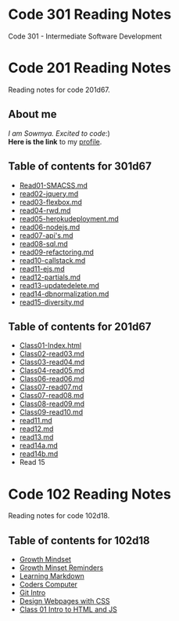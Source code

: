 # Code 301 Reading Notes
Code 301 - Intermediate Software Development

# Code 201 Reading Notes

Reading notes for code 201d67.


## About me

*I am Sowmya. Excited to code*:) <br>
**Here is the link** to my [profile](https://sowmyabillakanti.github.io/reading-notes/).

## Table of contents for 301d67
* [Read01-SMACSS.md](301/read01-smacss.md)
* [read02-jquery.md](301/read02-jquery.md)
* [read03-flexbox.md](301/read03-flexbox.md)
* [read04-rwd.md](301/read04-rwd.md)
* [read05-herokudeployment.md](301/read05-herokudeployment.md)
* [read06-nodejs.md](301/read06-nodejs.md)
* [read07-api's.md](301/read07-api's.md)
* [read08-sql.md](301/read08-sql.md)
* [read09-refactoring.md](301/read09-refactoring.md)
* [read10-callstack.md](301/read10-callstack.md)
* [read11-ejs.md](301/read11-ejs.md)
* [read12-partials.md](301/read12-partials.md)
* [read13-updatedelete.md](301/read13-updatedelete.md)
* [read14-dbnormalization.md](301/read14-dbnormalization.md)
* [read15-diversity.md](301/read15-diversity.md)


## Table of contents for 201d67
* [Class01-Index.html](201/class01-index.html)
* [Class02-read03.md](201/read03.md)
* [Class03-read04.md](201/read04.md)
* [Class04-read05.md](201/read05.md)
* [Class06-read06.md](201/read06.md)
* [Class07-read07.md](201/read07.md)
* [Class07-read08.md](201/read08.md)
* [Class08-read09.md](201/read09.md)
* [Class09-read10.md](201/read10.md)
* [read11.md](201/read11.md)
* [read12.md](201/read12.md)
* [read13.md](201/read13.md)
* [read14a.md](201/read14a.md)
* [read14b.md](201/read14b.md)
* Read 15

# Code 102 Reading Notes

Reading notes for code 102d18.

## Table of contents for 102d18
* [Growth Mindset](GrowthMindset.md)
* [Growth Minset Reminders](GrowthMindsetReminders.md)
* [Learning Markdown](LearningMarkdown.md)
* [Coders Computer](CodersComputer.md)
* [Git Intro](GitIntro.md)
* [Design Webpages with CSS](designwebpageswithcss.md)
* [ Class 01 Intro to HTML and JS](class-01.md)
